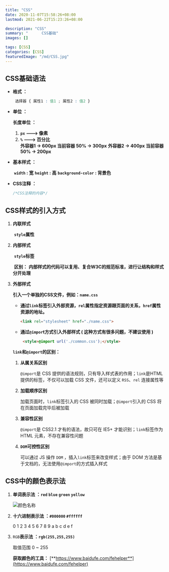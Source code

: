 ```yaml
---
title: "CSS"
date: 2020-11-07T15:58:26+08:00
lastmod: 2021-06-22T15:23:26+08:00

description: "CSS"
summary: "		CSS基础"
images: []

tags: [CSS]
categories: [CSS]
featuredImage: "/md/CSS.jpg"
---
```



## **CSS基础语法**

- **格式 ：**

  ```css
   选择器 { 属性1 : 值1 ; 属性2 : 值2 }
  ```

- **单位 ：**

  **长度单位 ：**

  1. **`px` ---> 像素**	
  2. **`%` ---> 百分比    
         外容器1 -> 600px  当前容器 50% -> 300px**
         **外容器2 -> 400px  当前容器 50% -> 200px**

- **基本样式 ：**

  ​	 **`width` : 宽**
   	**`height` : 高**
   	**`background-color` : 背景色**

- **CSS注释 ：**

  ```css
  /*CSS注释的内容*/
  ```



## **CSS样式的引入方式**

1. **内联样式**

   ​	**`style`属性**

2. **内部样式**

   ​	**`style`标签**<br>

   ​	**区别：**
   ​        **内部样式的代码可以复用、复合W3C的规范标准，进行让结构和样式分开处理**

3. **外部样式**

   **引入一个单独的CSS文件，例如：`name.css`**

   - **通过`link`标签引入外部资源，`rel`属性指定资源跟页面的关系，`href`属性资源的地址。**

     ```html
     <link rel="stylesheet" href="./name.css">
     ```

   - **通过`@impor`t方式引入外部样式 ( 这种方式有很多问题，不建议使用 )**

     ```html
      <style>@import url('./common.css');</style>
     ```

   **`link`和`@import`的区别：**

    1. **从属关系区别**

       `@import`是 CSS 提供的语法规则，只有导入样式表的作用；`link`是HTML提供的标签，不仅可以加载 CSS 文件，还可以定义 `RSS`、`rel` 连接属性等

    2. **加载顺序区别**

       加载页面时，`link`标签引入的 CSS 被同时加载；`@import`引入的 CSS 将在页面加载完毕后被加载

    3. **兼容性区别**

       `@import`是 CSS2.1 才有的语法，故只可在 IE5+ 才能识别；`link`标签作为 HTML 元素，不存在兼容性问题

    4. **`DOM`可控性区别**

       可以通过 JS 操作 `DOM` ，插入`link`标签来改变样式；由于 DOM 方法是基于文档的，无法使用`@import`的方式插入样式



## **CSS中的颜色表示法**

1. **单词表示法 ：`red` `blue` `green` `yellow`**

   ![颜色名称](https://static01.imgkr.com/temp/8d9487f36a26402c98366645b73b0d8c.jpg)

2. **十六进制表示法 ：`#000000` `#ffffff`**

   0 1 2 3 4 5 6 7 8 9 a b c d e f

3. `RGB`**表示法 ：`rgb(255,255,255)`**

   取值范围 0 ~ 255

   **获取颜色的工具：**
           [**https://www.baidufe.com/fehelper**](https://www.baidufe.com/fehelper)




